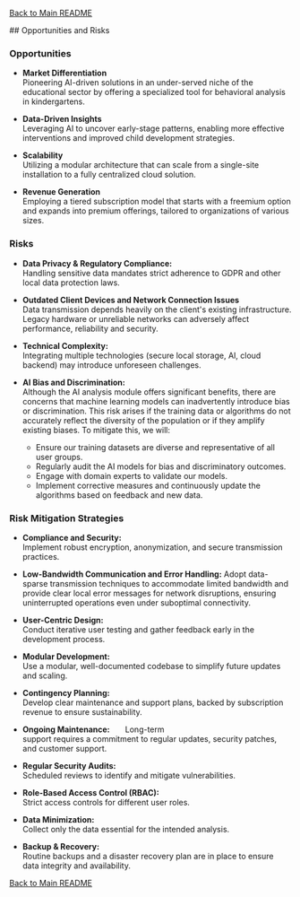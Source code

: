 [Back to Main README](../README.md)

## Opportunities and Risks 

### Opportunities

- **Market Differentiation**  
    Pioneering AI-driven solutions in an under-served niche of the educational sector by offering a specialized tool for behavioral analysis in kindergartens.
    
- **Data-Driven Insights**  
    Leveraging AI to uncover early-stage patterns, enabling more effective interventions and improved child development strategies.
    
- **Scalability**  
    Utilizing a modular architecture that can scale from a single-site installation to a fully centralized cloud solution.
    
- **Revenue Generation**  
    Employing a tiered subscription model that starts with a freemium option and expands into premium offerings, tailored to organizations of various sizes.

### Risks

- **Data Privacy & Regulatory Compliance:**  
    Handling sensitive data mandates strict adherence to GDPR and other local data protection laws.

- **Outdated Client Devices and Network Connection Issues**   
	Data transmission depends heavily on the client's existing infrastructure. Legacy hardware or unreliable networks can adversely affect performance, reliability and security.

- **Technical Complexity:**  
    Integrating multiple technologies (secure local storage, AI, cloud backend) may introduce unforeseen challenges.

- **AI Bias and Discrimination:**  
	Although the AI analysis module offers significant benefits, there are concerns that machine learning models can inadvertently introduce bias or discrimination. This risk arises if the training data or algorithms do not accurately reflect the diversity of the population or if they amplify existing biases. To mitigate this, we will:
	
	- Ensure our training datasets are diverse and representative of all user groups.
	- Regularly audit the AI models for bias and discriminatory outcomes.
	- Engage with domain experts to validate our models.
	- Implement corrective measures and continuously update the algorithms based on feedback and new data.

### Risk Mitigation Strategies 

- **Compliance and Security:**  
    Implement robust encryption, anonymization, and secure transmission practices.

- **Low-Bandwidth Communication and Error Handling:**
    Adopt data-sparse transmission techniques to accommodate limited bandwidth and provide clear local error messages for network disruptions, ensuring uninterrupted operations even under suboptimal connectivity.

- **User-Centric Design:**  
    Conduct iterative user testing and gather feedback early in the development process.

- **Modular Development:**  
    Use a modular, well-documented codebase to simplify future updates and scaling.

- **Contingency Planning:**  
    Develop clear maintenance and support plans, backed by subscription revenue to ensure sustainability.

- **Ongoing Maintenance:**   
	   Long-term support requires a commitment to regular updates, security patches, and customer support. 

- **Regular Security Audits:**  
    Scheduled reviews to identify and mitigate vulnerabilities.

- **Role-Based Access Control (RBAC):**  
    Strict access controls for different user roles.

- **Data Minimization:**  
    Collect only the data essential for the intended analysis.

- **Backup & Recovery:**  
    Routine backups and a disaster recovery plan are in place to ensure data integrity and availability.

[Back to Main README](../README.md)

